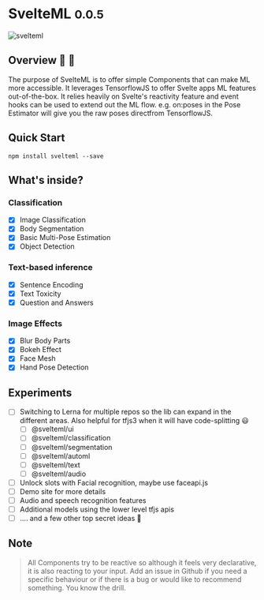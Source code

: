 # SvelteML <small>0.0.5</small>

![svelteml](https://github.com/john--kane/svelteml/blob/master/docs/_media/svelteml.png?raw=true)

## Overview 🤖 📖

The purpose of SvelteML is to offer simple Components that can make ML more accessible. It leverages TensorflowJS to offer Svelte apps ML features out-of-the-box. It relies heavily on Svelte's reactivity feature and event hooks can be used to extend out the ML flow. e.g. on:poses in the Pose Estimator will give you the raw poses directfrom TensorflowJS.

## Quick Start

    npm install svelteml --save

## What's inside?

### Classification

- [x] Image Classification
- [x] Body Segmentation
- [x] Basic Multi-Pose Estimation
- [x] Object Detection

### Text-based inference

- [x] Sentence Encoding
- [x] Text Toxicity
- [x] Question and Answers

### Image Effects

- [x] Blur Body Parts
- [x] Bokeh Effect
- [x] Face Mesh
- [x] Hand Pose Detection

## Experiments

- [ ] Switching to Lerna for multiple repos so the lib can expand in the different areas. Also helpful for tfjs3 when it will have code-splitting 😃
  - [ ] @svelteml/ui
  - [ ] @svelteml/classification
  - [ ] @svelteml/segmentation
  - [ ] @svelteml/automl
  - [ ] @svelteml/text
  - [ ] @svelteml/audio
- [ ] Unlock slots with Facial recognition, maybe use faceapi.js
- [ ] Demo site for more details
- [ ] Audio and speech recognition features
- [ ] Additional models using the lower level tfjs apis
- [ ] .... and a few other top secret ideas 🤭

## Note

> All Components try to be reactive so although it feels very declarative, it is also reacting to your input.
> Add an issue in Github if you need a specific behaviour or if there is a bug or would like to recommend something. You know the drill.
